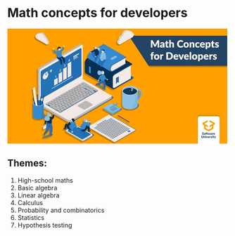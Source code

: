 # Math concepts for developers
![Math concepts for developers](Math-Concepts-for-Developers.jpg "Math concepts for developers")

## Themes:

1. High-school maths
2. Basic algebra
3. Linear algebra
4. Calculus
5. Probability and combinatorics
6. Statistics
7. Hypothesis testing




